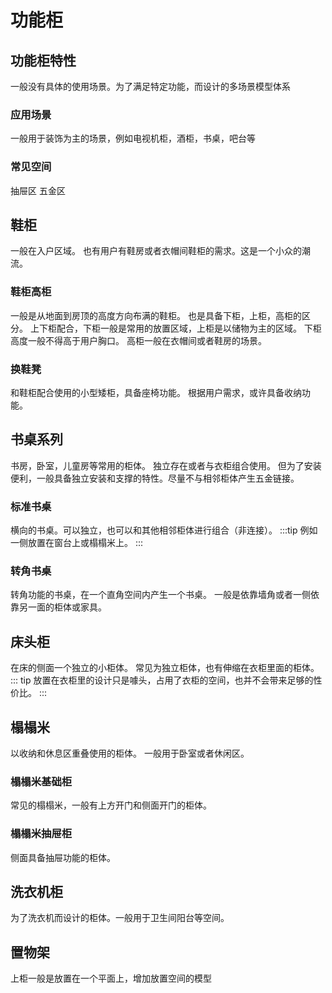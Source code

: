 # 功能柜
## 功能柜特性
一般没有具体的使用场景。为了满足特定功能，而设计的多场景模型体系
### 应用场景
一般用于装饰为主的场景，例如电视机柜，酒柜，书桌，吧台等
### 常见空间
抽屉区
五金区
## 鞋柜
一般在入户区域。
也有用户有鞋房或者衣帽间鞋柜的需求。这是一个小众的潮流。
### 鞋柜高柜
一般是从地面到房顶的高度方向布满的鞋柜。
也是具备下柜，上柜，高柜的区分。
上下柜配合，下柜一般是常用的放置区域，上柜是以储物为主的区域。
下柜高度一般不得高于用户胸口。
高柜一般在衣帽间或者鞋房的场景。
### 换鞋凳
和鞋柜配合使用的小型矮柜，具备座椅功能。
根据用户需求，或许具备收纳功能。
## 书桌系列
书房，卧室，儿童房等常用的柜体。
独立存在或者与衣柜组合使用。
但为了安装便利，一般具备独立安装和支撑的特性。尽量不与相邻柜体产生五金链接。
### 标准书桌
横向的书桌。可以独立，也可以和其他相邻柜体进行组合（非连接）。
:::tip
例如一侧放置在窗台上或榻榻米上。
:::
### 转角书桌
转角功能的书桌，在一个直角空间内产生一个书桌。
一般是依靠墙角或者一侧依靠另一面的柜体或家具。
## 床头柜
在床的侧面一个独立的小柜体。
常见为独立柜体，也有伸缩在衣柜里面的柜体。
::: tip
放置在衣柜里的设计只是噱头，占用了衣柜的空间，也并不会带来足够的性价比。
:::
## 榻榻米
以收纳和休息区重叠使用的柜体。
一般用于卧室或者休闲区。
<!-- ### 榻榻米收口 -->
### 榻榻米基础柜
常见的榻榻米，一般有上方开门和侧面开门的柜体。
### 榻榻米抽屉柜
侧面具备抽屉功能的柜体。
## 洗衣机柜
为了洗衣机而设计的柜体。一般用于卫生间阳台等空间。
## 置物架
上柜一般是放置在一个平面上，增加放置空间的模型

